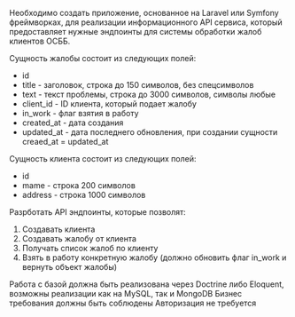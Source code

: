 Необходимо создать приложение, основанное на Laravel или Symfony фреймворках, для реализации информационного API сервиса, который предоставляет нужные эндпоинты для системы обработки жалоб клиентов ОСББ.

Сущность жалобы состоит из следующих полей:
* id
* title - заголовок, строка до 150 символов, без спецсимволов 
* text - текст проблемы, строка до 3000 символов, символы любые
* client_id - ID клиента, который подает жалобу
* in_work  - флаг взятия в работу
* created_at - дата создания
* updated_at - дата последнего обновления, при создании сущности creaed_at = updated_at

Сущность клиента состоит из следующих полей:
* id 
* mame - строка 200 символов
* address   - строка 1000 символов


Разрботать API эндпоинты, которые позволят: 
1. Создавать клиента
2. Создавать жалобу от клиента
3. Получать список жалоб по клиенту
4. Взять в работу конкретную жалобу (должно обновить флаг in_work и вернуть объект жалобы)

Работа с базой должна быть реализована через Doctrine либо Eloquent, возможны реализации как на MySQL, так и MongoDB
Бизнес требования должны быть соблюдены
Авторизация не требуется
